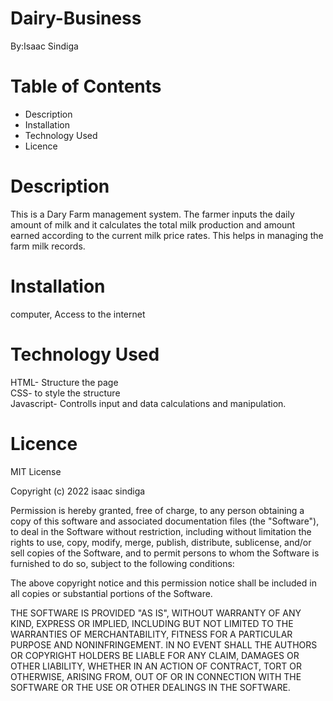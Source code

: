 # Dairy-Business
By:Isaac Sindiga

# Table of Contents
<ul>
<li>Description</li>
<li>Installation</li>
<li>Technology Used</li>
<li>Licence</li>
</ul>

# Description
This is a Dary Farm management system. The farmer inputs the daily amount of milk and it calculates the total milk production and amount earned according to the current milk price rates. This helps in managing
the farm milk records.

# Installation
computer, Access to the internet

# Technology Used
HTML- Structure the page <br>CSS- to style the structure<br>Javascript- Controlls input and data calculations and manipulation.

# Licence
MIT License

Copyright (c) 2022 isaac sindiga

Permission is hereby granted, free of charge, to any person obtaining a copy
of this software and associated documentation files (the "Software"), to deal
in the Software without restriction, including without limitation the rights
to use, copy, modify, merge, publish, distribute, sublicense, and/or sell
copies of the Software, and to permit persons to whom the Software is
furnished to do so, subject to the following conditions:

The above copyright notice and this permission notice shall be included in all
copies or substantial portions of the Software.

THE SOFTWARE IS PROVIDED "AS IS", WITHOUT WARRANTY OF ANY KIND, EXPRESS OR
IMPLIED, INCLUDING BUT NOT LIMITED TO THE WARRANTIES OF MERCHANTABILITY,
FITNESS FOR A PARTICULAR PURPOSE AND NONINFRINGEMENT. IN NO EVENT SHALL THE
AUTHORS OR COPYRIGHT HOLDERS BE LIABLE FOR ANY CLAIM, DAMAGES OR OTHER
LIABILITY, WHETHER IN AN ACTION OF CONTRACT, TORT OR OTHERWISE, ARISING FROM,
OUT OF OR IN CONNECTION WITH THE SOFTWARE OR THE USE OR OTHER DEALINGS IN THE
SOFTWARE.
